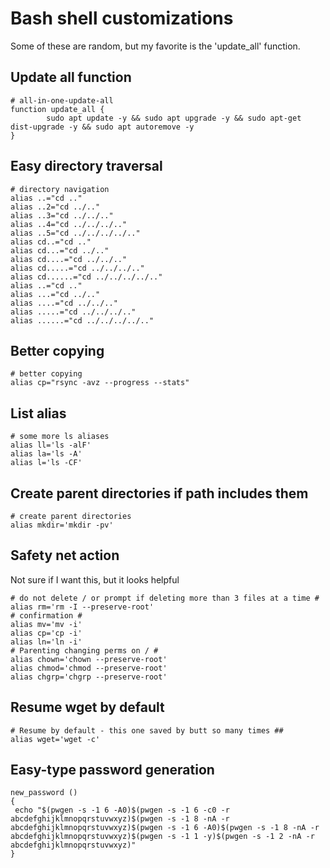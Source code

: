 # Bash shell customizations
Some of these are random, but my favorite is the 'update_all' function.

## Update all function
```
# all-in-one-update-all
function update_all {
        sudo apt update -y && sudo apt upgrade -y && sudo apt-get dist-upgrade -y && sudo apt autoremove -y
}
```

## Easy directory traversal
```
# directory navigation
alias ..="cd .."
alias ..2="cd ../.."
alias ..3="cd ../../.."
alias ..4="cd ../../../.."
alias ..5="cd ../../../../.."
alias cd..="cd .."
alias cd...="cd ../.."
alias cd....="cd ../../.."
alias cd.....="cd ../../../.."
alias cd......="cd ../../../../.."
alias ..="cd .."
alias ...="cd ../.."
alias ....="cd ../../.."
alias .....="cd ../../../.."
alias ......="cd ../../../../.."
```

## Better copying
```
# better copying
alias cp="rsync -avz --progress --stats"
```

## List alias
```
# some more ls aliases
alias ll='ls -alF'
alias la='ls -A'
alias l='ls -CF'
```

## Create parent directories if path includes them
```
# create parent directories
alias mkdir='mkdir -pv'
```

## Safety net action
Not sure if I want this, but it looks helpful
```
# do not delete / or prompt if deleting more than 3 files at a time #
alias rm='rm -I --preserve-root'
# confirmation #
alias mv='mv -i'
alias cp='cp -i'
alias ln='ln -i'
# Parenting changing perms on / #
alias chown='chown --preserve-root'
alias chmod='chmod --preserve-root'
alias chgrp='chgrp --preserve-root'
```

## Resume wget by default
```
# Resume by default - this one saved by butt so many times ##
alias wget='wget -c'
```

## Easy-type password generation
```
new_password ()
{
 echo "$(pwgen -s -1 6 -A0)$(pwgen -s -1 6 -c0 -r abcdefghijklmnopqrstuvwxyz)$(pwgen -s -1 8 -nA -r abcdefghijklmnopqrstuvwxyz)$(pwgen -s -1 6 -A0)$(pwgen -s -1 8 -nA -r abcdefghijklmnopqrstuvwxyz)$(pwgen -s -1 1 -y)$(pwgen -s -1 2 -nA -r abcdefghijklmnopqrstuvwxyz)"
}
```
